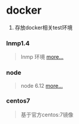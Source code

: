 # docker
1. 存放docker相关test环境

### lnmp1.4
> lnmp 环境 <a href="lnmp1.4/README.md">more...</a>

### node 
> node 6.12 <a href="nodejs/README.md">more...</a>

### centos7
> 基于官方centos:7镜像